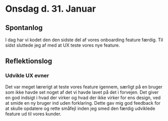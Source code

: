# Onsdag d. 31. Januar 

## Spontanlog 
I dag har vi kodet den den sidste del af vores onboarding feature 
færdig. Til sidst sluttede jeg af med at UX teste vores nye feature.


## Reflektionslog 

### Udvikle UX evner
Det var meget lærerigt at teste vores feature igennem, særligt på
en bruger som ikke havde set noget af det vi havde lavet på det 
i forvejen. Det giver en god indsigt i hvad der virker og hvad 
der ikke virker for ens design, ved at smide en ny bruger ind 
uden forklaring. Dette gav mig god feedback for at skulle opdatere 
og rette småfejl inden jeg smed den færdig udviklede feature ud 
til vores kunder. 
